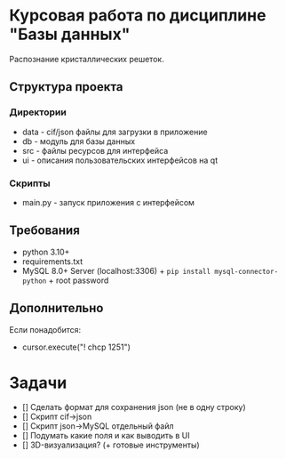 # Курсовая работа по дисциплине "Базы данных"

Распознание кристаллических решеток.

## Структура проекта

### Директории

* data - cif/json файлы для загрузки в приложение
* db - модуль для базы данных
* src - файлы ресурсов для интерфейса
* ui - описания пользовательских интерфейсов на qt

### Скрипты

* main.py - запуск приложения с интерфейсом

## Требования

* python 3.10+
* requirements.txt
* MySQL 8.0+ Server (localhost:3306) + `pip install mysql-connector-python` + root password

## Дополнительно

Если понадобится:

* cursor.execute("\! chcp 1251")

# Задачи

- [] Сделать формат для сохранения json (не в одну строку)
- [] Скрипт cif->json
- [] Скрипт json->MySQL отдельный файл
- [] Подумать какие поля и как выводить в UI
- [] 3D-визуализация? (+ готовые инструменты)